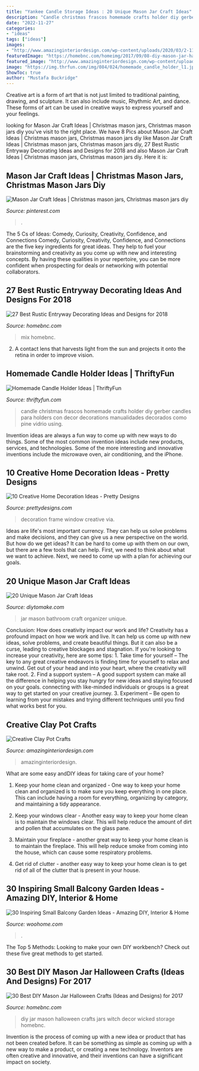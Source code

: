 ```yaml
---
title: "Yankee Candle Storage Ideas : 20 Unique Mason Jar Craft Ideas"
description: "Candle christmas frascos homemade crafts holder diy gerber candles para holders con decor decorations manualidades decorados como pine vidrio using"
date: "2022-11-27"
categories:
- "ideas"
tags: ["ideas"]
images:
- "http://www.amazinginteriordesign.com/wp-content/uploads/2020/03/2-11.jpg"
featuredImage: "https://homebnc.com/homeimg/2017/09/08-diy-mason-jar-halloween-crafts-ideas-homebnc.jpg"
featured_image: "http://www.amazinginteriordesign.com/wp-content/uploads/2020/03/2-11.jpg"
image: "https://img.thrfun.com/img/084/024/homemade_candle_holder_l1.jpg"
ShowToc: true
author: "Mustafa Buckridge"
---
```



Creative art is a form of art that is not just limited to traditional painting, drawing, and sculpture. It can also include music, Rhythmic Art, and dance. These forms of art can be used in creative ways to express yourself and your feelings.

	

		
looking for Mason Jar Craft Ideas | Christmas mason jars, Christmas mason jars diy you've visit to the right place. We have 8 Pics about Mason Jar Craft Ideas | Christmas mason jars, Christmas mason jars diy like Mason Jar Craft Ideas | Christmas mason jars, Christmas mason jars diy, 27 Best Rustic Entryway Decorating Ideas and Designs for 2018 and also Mason Jar Craft Ideas | Christmas mason jars, Christmas mason jars diy. Here it is:
		
    
## Mason Jar Craft Ideas | Christmas Mason Jars, Christmas Mason Jars Diy

<img loading=lazy src="https://i.pinimg.com/736x/ba/d9/97/bad99724408af4f736a414b18346c671.jpg" onerror="this.onerror=null;this.src='https://tse1.mm.bing.net/th?id=OIP.X45YjL7jHWv6GRXcG2lFQAHaOX&amp;pid=15.1';" alt="Mason Jar Craft Ideas | Christmas mason jars, Christmas mason jars diy">

_Source: pinterest.com_

>. 

	

The 5 Cs of Ideas: Comedy, Curiosity, Creativity, Confidence, and Connections
Comedy, Curiosity, Creativity, Confidence, and Connections are the five key ingredients for great ideas. They help to fuel your brainstorming and creativity as you come up with new and interesting concepts. By having these qualities in your repertoire, you can be more confident when prospecting for deals or networking with potential collaborators.

    
## 27 Best Rustic Entryway Decorating Ideas And Designs For 2018

<img loading=lazy src="https://homebnc.com/homeimg/2016/08/21-rustic-entryway-decorating-ideas-homebnc.jpg" onerror="this.onerror=null;this.src='https://tse4.mm.bing.net/th?id=OIP.yMbdOAFqLgNLuKQgMACBAwHaKh&amp;pid=15.1';" alt="27 Best Rustic Entryway Decorating Ideas and Designs for 2018">

_Source: homebnc.com_

>mix homebnc. 

	

2. A contact lens that harvests light from the sun and projects it onto the retina in order to improve vision.

    
## Homemade Candle Holder Ideas | ThriftyFun

<img loading=lazy src="https://img.thrfun.com/img/084/024/homemade_candle_holder_l1.jpg" onerror="this.onerror=null;this.src='https://tse1.mm.bing.net/th?id=OIP.oSy1_AG0kDM7EgYZonwYcwHaLW&amp;pid=15.1';" alt="Homemade Candle Holder Ideas | ThriftyFun">

_Source: thriftyfun.com_

>candle christmas frascos homemade crafts holder diy gerber candles para holders con decor decorations manualidades decorados como pine vidrio using. 

	

Invention ideas are always a fun way to come up with new ways to do things. Some of the most common invention ideas include new products, services, and technologies. Some of the more interesting and innovative inventions include the microwave oven, air conditioning, and the iPhone.

    
## 10 Creative Home Decoration Ideas - Pretty Designs

<img loading=lazy src="https://www.prettydesigns.com/wp-content/uploads/2014/12/Old-Window-Photo-Frame.jpg" onerror="this.onerror=null;this.src='https://tse4.mm.bing.net/th?id=OIP.xXRbbRqT1bNGs0dtdQ6qHwHaLG&amp;pid=15.1';" alt="10 Creative Home Decoration Ideas - Pretty Designs">

_Source: prettydesigns.com_

>decoration frame window creative via. 

	

Ideas are life's most important currency. They can help us solve problems and make decisions, and they can give us a new perspective on the world. But how do we get ideas? It can be hard to come up with them on our own, but there are a few tools that can help. First, we need to think about what we want to achieve. Next, we need to come up with a plan for achieving our goals.

    
## 20 Unique Mason Jar Craft Ideas

<img loading=lazy src="https://www.diytomake.com/wp-content/uploads/2016/12/Mason-Jar-Bathroom-Organizer.jpg" onerror="this.onerror=null;this.src='https://tse3.mm.bing.net/th?id=OIP.uM2pFLcpxv5_kNsrPcW-JAHaLY&amp;pid=15.1';" alt="20 Unique Mason Jar Craft Ideas">

_Source: diytomake.com_

>jar mason bathroom craft organizer unique. 

	

Conclusion: How does creativity impact our work and life?
Creativity has a profound impact on how we work and live. It can help us come up with new ideas, solve problems, and create beautiful things. But it can also be a curse, leading to creative blockages and stagnation. If you're looking to increase your creativity, here are some tips: 1. Take time for yourself – The key to any great creative endeavors is finding time for yourself to relax and unwind. Get out of your head and into your heart, where the creativity will take root. 2. Find a support system – A good support system can make all the difference in helping you stay hungry for new ideas and staying focused on your goals. connecting with like-minded individuals or groups is a great way to get started on your creative journey. 3. Experiment – Be open to learning from your mistakes and trying different techniques until you find what works best for you.

    
## Creative Clay Pot Crafts

<img loading=lazy src="http://www.amazinginteriordesign.com/wp-content/uploads/2020/03/2-11.jpg" onerror="this.onerror=null;this.src='https://tse1.mm.bing.net/th?id=OIP.VTGOgiPPQGhKI_ZAEkQVwwHaJ4&amp;pid=15.1';" alt="Creative Clay Pot Crafts">

_Source: amazinginteriordesign.com_

>amazinginteriordesign. 

	

What are some easy andDIY ideas for taking care of your home?
1. Keep your home clean and organized - One way to keep your home clean and organized is to make sure you keep everything in one place. This can include having a room for everything, organizing by category, and maintaining a tidy appearance.
2. Keep your windows clear - Another easy way to keep your home clean is to maintain the windows clear. This will help reduce the amount of dirt and pollen that accumulates on the glass pane.

3. Maintain your fireplace - another great way to keep your home clean is to maintain the fireplace. This will help reduce smoke from coming into the house, which can cause some respiratory problems.

4. Get rid of clutter - another easy way to keep your home clean is to get rid of all of the clutter that is present in your house.

    
## 30 Inspiring Small Balcony Garden Ideas - Amazing DIY, Interior &amp; Home

<img loading=lazy src="https://www.woohome.com/wp-content/uploads/2014/04/Small-Balcony-Garden-ideas-19.jpg" onerror="this.onerror=null;this.src='https://tse4.mm.bing.net/th?id=OIP.gxBZdJZQoXMum3cAix7DwwHaJs&amp;pid=15.1';" alt="30 Inspiring Small Balcony Garden Ideas - Amazing DIY, Interior &amp; Home">

_Source: woohome.com_

>. 

	

The Top 5 Methods:
Looking to make your own DIY workbench? Check out these five great methods to get started.

    
## 30 Best DIY Mason Jar Halloween Crafts (Ideas And Designs) For 2017

<img loading=lazy src="https://homebnc.com/homeimg/2017/09/08-diy-mason-jar-halloween-crafts-ideas-homebnc.jpg" onerror="this.onerror=null;this.src='https://tse2.mm.bing.net/th?id=OIP.PikPhnBCsGeNsBUalqYJPQHaLC&amp;pid=15.1';" alt="30 Best DIY Mason Jar Halloween Crafts (Ideas and Designs) for 2017">

_Source: homebnc.com_

>diy jar mason halloween crafts jars witch decor wicked storage homebnc. 

	

Invention is the process of coming up with a new idea or product that has not been created before. It can be something as simple as coming up with a new way to make a product, or creating a new technology. Inventors are often creative and innovative, and their inventions can have a significant impact on society.

